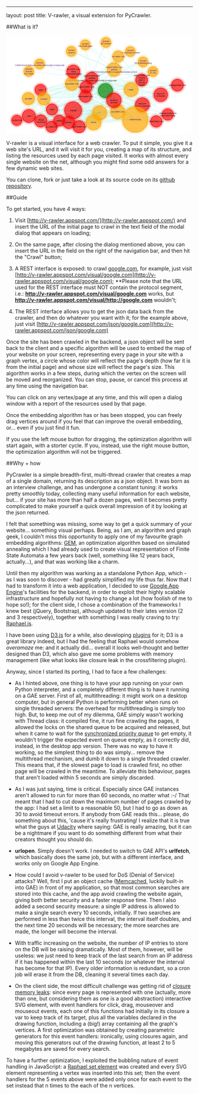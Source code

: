 ---
layout: post
title: V-rawler, a visual extension for PyCrawler.

##What is it?

![Vrawler](../images/vrawler.jpg)

V-rawler is a visual interface for a web crawler. 
To put it simple, you give it a web site's URL, and it will visit it for you, creating a map of its structure, and listing the resources used by each page visited.
It works with almost every single website on the net, although you might find some odd answers for a few dynamic web sites.

You can clone, fork or just take a look at its source code on its [github repository](https://github.com/mlarocca/V-rawler).

##Guide

To get started, you have 4 ways:

1. Visit [http://v-rawler.appspot.com/](http://v-rawler.appspot.com/) and insert the URL of the initial page to crawl in the text field of the modal dialog that appears on loading;

2. On the same page, after closing the dialog mentioned above, you can insert the URL in the field on the right of the navigation bar, and then hit the "Crawl" button;

3. A REST interface is exposed: to crawl [google.com](google.com), for example, just visit [http://v-rawler.appspot.com/visual/google.com](http://v-rawler.appspot.com/visual/google.com); **Please note that the URL used for the REST interface must NOT contain the protocol segment, i.e.: __http://v-rawler.appspot.com/visual/google.com__ works, but __http://v-rawler.appspot.com/visual/http://google.com__ wouldn't;

4. The REST interface allows you to get the json data back from the crawler, and then do whatever you want with it; for the example above, just visit [http://v-rawler.appspot.com/json/google.com](http://v-rawler.appspot.com/json/google.com)

Once the site has been crawled in the backend, a json object will be sent back to the client and a specific algorithm will be used to embed the map of your website on your screen, representing every page in your site with a graph vertex, a circle whose color will reflect the page's depth (how far it is from the initial page) and whose size will reflect the page's size. This algorithm works in a few steps, during which the vertex on the screen will be moved and reorganized. You can stop, pause, or cancel this process at any time using the navigation bar.

You can click on any vertex/page at any time, and this will open a dialog window with a report of the resources used by that page.

Once the embedding algorithm has or has been stopped, you can freely drag vertices around if you feel that can improve the overall embedding, or... even if you just find it fun.

If you use the left mouse button for dragging, the optimization algorithm will start again, with a storter cycle. If you, instead, use the right mouse button, the optimization algorithm will not be triggered.

##Why + how

PyCrawler is a simple breadth-first, multi-thread crawler that creates a map of a single domain, returning its description as a json object.
It was born as an interview challenge, and has undergone a constant tuning: it works pretty smoothly today, collecting many useful information for each website, but... if your site has more than half a dozen pages, well it becomes pretty complicated to make yourself a quick overall impression of it by looking at the json returned.

I felt that something was missing, some way to get a quick summary of your website... something visual perhaps. Being, as I am, an algorithm and graph geek, I couldn't miss this opportunity to apply one of my favourite graph embedding algorithms: [GEM](http://link.springer.com/chapter/10.1007/3-540-58950-3_393), an optimization algorithm based on simulated annealing which I had already used to create visual representation of Finite State Automata a few years back (well, something like 12 years back, actually...), and that was working like a charm.

Until then my algorithm was warking as a standalone Python App, which - as I was soon to discover - had greatly simplified my life thus far. Now that I had to transform it into a web application, I decided to use [Google App Engine](https://developers.google.com/appengine/)'s facilities for the backend, in order to exploit their highly scalable infrastructure and hopefully not having to change a lot (how foolish of me to hope so!); for the client side, I chose a combination of the frameworks I knew best (jQuery, Bootstrap), although updated to their lates version (2 and 3 respectively), together with something I was really craving to try: [Raphael.js](http://raphaeljs.com/).

I have been using [D3.js](http://d3js.org/) for a while, also developing [plugins](http://mlarocca.github.io/12-28-2012/Dynamic-Charts.html) for it; D3 is a great library indeed, but I had the feeling that Raphael would somehow _overamaze_ me: and it actually did... overall it looks well-thought and better designed than D3, which also gave me some problems with memory management (like what looks like closure leak in the crossfiltering plugin).

Anyway, since I started its porting, I had to face a few challenges:

* As I hinted above, one thing is to have your app running on your own Python interpreter, and a completely different thing is to have it running on a GAE server. First of all, multithreading: it might work on a desktop computer, but in general Python is performing better when runs on single threaded servers: the overhead for multithreading is simply too high.
But, to keep me out of my dilemma, GAE simply wasn't working with Thread class: it compiled fine, it run fine crawling the pages, it allowed the locks on the shared queue to be acquired and released, but when it came to wait for the [synchronized priority queue](http://docs.python.org/2/library/queue.html) to get empty, it wouldn't trigger the expected event on queue empty, as it correctly did, instead, in the desktop app version. There was no way to have it working, so the simplest thing to do was simply... remove the multithread mechanism, and dumb it down to a single threaded crawler. This means that, if the slowest page to load is crawled first, no other page will be crawled in the meantime. To alleviate this behaviour, pages that aren't loaded within 5 seconds are simply discarded.

* As I was just saying, time is critical. Especially since GAE instances aren't allowed to run for more than 60 seconds, no matter what :-/ That meant that I had to cut down the maximum number of pages crawled by the app: I had set a limit to a reasonable 50, but I had to go as down as 30 to avoid timeout errors. If anybody from GAE reads this... please, do something about this, 'cause it's really frustrating! I realize that it is true what the guys at [Udacity](https://www.udacity.com/) where saying: GAE is really amazing, but it can be a nightmare if you want to do something different from what their creators thought you should do.

* **urlopen**. Simply doesn't work. I needed to switch to GAE API's **urlfetch**, which basically does the same job, but with a different interface, and works only on Google App Engine.

* How could I avoid v-rawler to be used for DoS (Denial of Service) attacks? Well, first I put an object cache ([Memcached](http://memcached.org/), luckily built-in into GAE) in front of my application, so that most common searches are stored into this cache, and the app avoid crawling the website again, giving both better security and a faster response time.
Then I also added a second security measure: a single IP address is allowed to make a single search every 10 seconds, initially. If two searches are performed in less than twice this interval, the interval itself doubles, and the next time 20 seconds will be necessary; the more searches are made, the longer will become the interval.

* With traffic increasing on the website, the number of IP entries to store on the DB will be raising dramatically. Most of them, however, will be useless: we just need to keep track of the last search from an IP address if it has happened within the last 10 seconds (or whatever the interval has become for that IP). Every older information is redundant, so a cron job will erase it from the DB, cleaning it several times each day.

* On the client side, the most difficult challenge was getting rid of [closure memory leaks](http://www.ibm.com/developerworks/library/wa-memleak/): since every page is represented with one (actually, more than one, but considering them as one is a good abstraction) interactive SVG element, with event handlers for click, drag, mouseover and mouseout events, each one of this functions had initially in its closure a var to keep track of its target, plus all the variables declared in the drawing function, including a (big!) array containing all the graph's vertices.
A first optimization was obtained by creating parametric generators for this event handlers: ironically, using closures again, and moving this generators out of the drawing function, at least 2 to 5 megabytes are saved for every search.

To have a further optimization, I exploited the bubbling nature of event handling in JavaScript: a [Raphael set element](http://raphaeljs.com/reference.html#Paper.set) was created and every SVG element representing a vertex was inserted into this set; then the event handlers for the 5 events above were added only once for each event to the set instead that n times to the each of the n vertices.